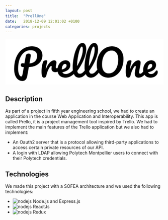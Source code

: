 ```yaml
---
layout: post
title:  "PrellOne"
date:   2018-12-09 12:01:02 +0100
categories: projects
---
```

![PrellOne Logo](/images/prellone.png?raw=true "Logo")

## Description

As part of a project in fifth year engineering school, we had to create an application in the course Web Application and Interoperability.
This app is called Prello, it is a project management tool inspired by Trello. We had to implement the main features of the Trello application but we also had to implement:
- An Oauth2 server that is a protocol allowing third-party applications to access certain private resources of our API.
- A login with LDAP allowing Polytech Montpellier users to connect with their Polytech credentials.

## Technologies 

We made this project with a SOFEA architecture and we used the following technologies:
- <img src="https://simpleicons.org/icons/node-dot-js.svg" alt="nodejs" style="width:20px;"/> Node.js and Express.js
- <img src="https://simpleicons.org/icons/react.svg" alt="nodejs" style="width:20px;"/> ReactJs
- <img src="https://simpleicons.org/icons/redux.svg" alt="nodejs" style="width:20px;"/> Redux

